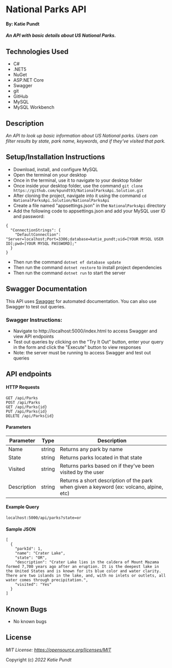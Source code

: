 # National Parks API

#### By: Katie Pundt

#### _An API with basic details about US National Parks._

## Technologies Used
* C#
* .NET5
* NuGet
* ASP.NET Core
* Swagger
* git
* GitHub
* MySQL
* MySQL Workbench

## Description
_An API to look up basic information about US National parks. Users can filter results by state, park name, keywords, and if they've visited that park._

## Setup/Installation Instructions
* Download, install, and configure MySQL
* Open the terminal on your desktop
* Once in the terminal, use it to navigate to your desktop folder
* Once inside your desktop folder, use the command `git clone https://github.com/kpundt93/NationalParksApi.Solution.git`
* After cloning the project, navigate into it using the command `cd NationalParksApi.Solution/NationalParksApi`
* Create a file named "appsettings.json" in the `NationalParksApi` directory
* Add the following code to appsettings.json and add your MySQL user ID and password:
```
{
  "ConnectionStrings": {
    "DefaultConnection": "Server=localhost;Port=3306;database=katie_pundt;uid=[YOUR MYSQL USER ID];pwd=[YOUR MYSQL PASSWORD];"
  }
}
```
* Then run the command `dotnet ef database update`
* Then run the command `dotnet restore` to install project dependencies
* Then run the command `dotnet run` to start the server

## Swagger Documentation
This API uses [Swagger](https://swagger.io/tools/swagger-ui/) for automated documentation. You can also use Swagger to test out queries.

### Swagger Instructions:
* Navigate to http://localhost:5000/index.html to access Swagger and view API endpoints
* Test out queries by clicking on the "Try It Out" button, enter your query in the form and click the "Execute" button to view responses
* Note: the server must be running to access Swagger and test out queries

## API endpoints
#### HTTP Requests
```
GET /api/Parks
POST /api/Parks
GET /api/Parks{id}
PUT /api/Parks{id}
DELETE /api/Parks{id}
```
#### Parameters
| Parameter | Type | Description |
| --- | --- | --- |
| Name | string | Returns any park by name |
| State | string | Returns parks located in that state |
| Visited | string | Returns parks based on if they've been visited by the user |
| Description | string | Returns a short description of the park when given a keyword (ex: volcano, alpine, etc) |

#### Example Query
```
localhost:5000/api/parks?state=or
```
#### Sample JSON
```
[
  {
    "parkId": 1,
    "name": "Crater Lake",
    "state": "OR",
    "description": "Crater Lake lies in the caldera of Mount Mazama formed 7,700 years ago after an eruption. It is the deepest lake in the United States and is known for its blue color and water clarity. There are two islands in the lake, and, with no inlets or outlets, all water comes through precipitation.",
    "visited": "Yes"
  }
]
```

## Known Bugs
* No known bugs

## License
_MIT License: https://opensource.org/licenses/MIT_

Copyright (c) _2022_ _Katie Pundt_
